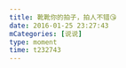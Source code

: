 ```yaml
---
title: 靴靴你的拍子，拍人不错😘
date: 2016-01-25 23:27:43
mCategories: [说说]
type: moment
time: t232743
---
```


<div id="pics-20160125232743"></div>

<script src="/lib/moment/pics.js"></script>
<script>
var data = [
    {"link": "2016-01-25_000000.jpeg", "type": "shuoshuo"},
    {"link": "2016-01-25_000001.jpeg", "type": "shuoshuo"}
];
picsRender(data, "pics-20160125232743");
</script>
